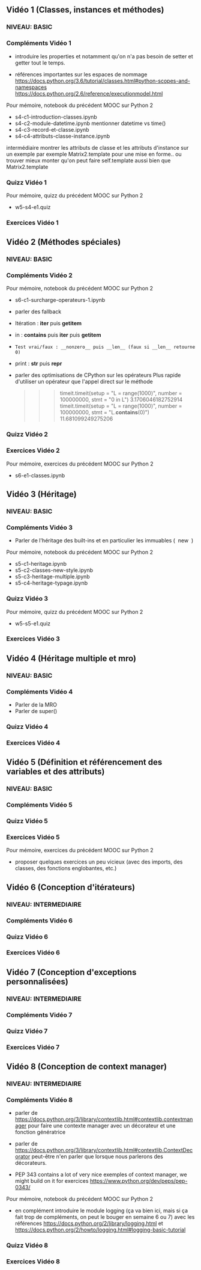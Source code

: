 ## Vidéo 1 (Classes, instances et méthodes)
### NIVEAU: BASIC
### Compléments Vidéo 1

* introduire les properties et notamment qu'on n'a pas besoin de
  setter et getter tout le temps.

* références importantes sur les espaces de nommage
  https://docs.python.org/3.6/tutorial/classes.html#python-scopes-and-namespaces
  https://docs.python.org/2.6/reference/executionmodel.html

Pour mémoire, notebook du précédent MOOC sur Python 2

* s4-c1-introduction-classes.ipynb
* s4-c2-module-datetime.ipynb mentionner datetime
  vs time()
* s4-c3-record-et-classe.ipynb
* s4-c4-attributs-classe-instance.ipynb

intermédiaire montrer les attributs de classe et les attributs
d'instance sur un exemple par exemple Matrix2.template pour une mise
en forme..  ou trouver mieux monter qu'on peut faire self.template
aussi bien que Matrix2.template

### Quizz Vidéo 1

Pour mémoire, quizz du précédent MOOC sur Python 2
* w5-s4-e1.quiz

### Exercices Vidéo 1


## Vidéo 2 (Méthodes spéciales)
### NIVEAU: BASIC
### Compléments Vidéo 2

Pour mémoire, notebook du précédent MOOC sur Python 2
* s6-c1-surcharge-operateurs-1.ipynb

* parler des fallback
 * Itération : __iter__ puis __getitem__
 * in :  __contains__ puis __iter__ puis __getitem__
 *     Test vrai/faux : __nonzero__ puis __len__ (faux si __len__ retourne 0)
 * print : __str__ puis __repr__

* parler des optimisations de CPython sur les opérateurs
     Plus rapide d'utiliser un opérateur que l'appel direct sur le méthode
     >>> timeit.timeit(setup = "L = range(1000)", number = 100000000, stmt = "0 in L")
     3.1706046182752914
     >>> timeit.timeit(setup = "L = range(1000)", number = 100000000, stmt = "L.__contains__(0)")
     11.681099249275206

### Quizz Vidéo 2
### Exercices Vidéo 2

Pour mémoire, exercices du précédent MOOC sur Python 2

   * s6-e1-classes.ipynb


## Vidéo 3 (Héritage)
### NIVEAU: BASIC
### Compléments Vidéo 3

* Parler de l'héritage des built-ins et en particulier les immuables
   (  new  )

Pour mémoire, notebook du précédent MOOC sur Python 2

* s5-c1-heritage.ipynb
* s5-c2-classes-new-style.ipynb
* s5-c3-heritage-multiple.ipynb
* s5-c4-heritage-typage.ipynb

### Quizz Vidéo 3
Pour mémoire, quizz du précédent MOOC sur Python 2

* w5-s5-e1.quiz

### Exercices Vidéo 3


## Vidéo 4 (Héritage multiple et mro)
### NIVEAU: BASIC
### Compléments Vidéo 4

* Parler de la MRO
* Parler de super()

### Quizz Vidéo 4
### Exercices Vidéo 4


## Vidéo 5 (Définition et référencement des variables et des attributs)
### NIVEAU: BASIC
### Compléments Vidéo 5
### Quizz Vidéo 5
### Exercices Vidéo 5

Pour mémoire, exercices du précédent MOOC sur Python 2

* proposer quelques exercices un peu vicieux (avec des imports, des
     classes, des fonctions englobantes, etc.)


## Vidéo 6 (Conception d'itérateurs)
### NIVEAU: INTERMEDIAIRE
### Compléments Vidéo 6

### Quizz Vidéo 6
### Exercices Vidéo 6


## Vidéo 7 (Conception d'exceptions personnalisées)
### NIVEAU: INTERMEDIAIRE
### Compléments Vidéo 7
### Quizz Vidéo 7
### Exercices Vidéo 7


## Vidéo 8 (Conception de context manager)
### NIVEAU: INTERMEDIAIRE
### Compléments Vidéo 8

   * parler de
     https://docs.python.org/3/library/contextlib.html#contextlib.contextmanager
     pour faire une contexte manager avec un décorateur et une
     fonction génératrice

   * parler de
     https://docs.python.org/3/library/contextlib.html#contextlib.ContextDecorator
     peut-être n'en parler que lorsque nous parlerons des décorateurs.


   * PEP 343 contains a lot of very nice exemples of context manager,
     we might build on it for exercices
     https://www.python.org/dev/peps/pep-0343/

   Pour mémoire, notebook du précédent MOOC sur Python 2

   * en complément introduire le module logging (ça va bien ici, mais
     si ça fait trop de compléments, on peut le bouger en semaine 6 ou
     7) avec les références
     https://docs.python.org/2/library/logging.html et
     https://docs.python.org/2/howto/logging.html#logging-basic-tutorial

### Quizz Vidéo 8
### Exercices Vidéo 8
